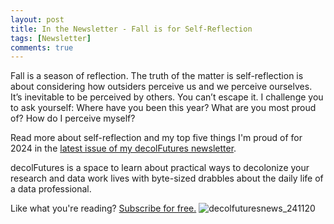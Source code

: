```yaml
---
layout: post
title: In the Newsletter - Fall is for Self-Reflection
tags: [Newsletter]
comments: true
---
```

Fall is a season of reflection. The truth of the matter is self-reflection is about considering how outsiders perceive us and we perceive ourselves. It’s inevitable to be perceived by others. You can’t escape it. I challenge you to ask yourself: Where have you been this year? What are you most proud of? How do I perceive myself?

Read more about self-reflection and my top five things I'm proud of for 2024 in the [latest issue of my decolFutures newsletter](https://decolfutures.beehiiv.com/p/2024-11-19).

decolFutures is a space to learn about practical ways to decolonize your research and data work lives with byte-sized drabbles about the daily life of a data professional. 

Like what you're reading? [Subscribe for free.](https://decolfutures.beehiiv.com/subscribe)
![decolfuturesnews_241120](https://github.com/user-attachments/assets/425ada0d-839a-430a-a931-ab5af003b001)
